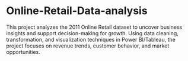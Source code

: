 # Online-Retail-Data-analysis
This project analyzes the 2011 Online Retail dataset to uncover business insights and support decision-making for growth. Using data cleaning, transformation, and visualization techniques in Power BI/Tableau, the project focuses on revenue trends, customer behavior, and market opportunities.

